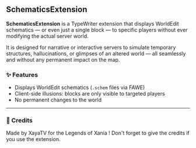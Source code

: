 ## SchematicsExtension

**SchematicsExtension** is a TypeWriter extension that displays WorldEdit schematics — or even just a single block — to specific players without ever modifying the actual server world.

It is designed for narrative or interactive servers to simulate temporary structures, hallucinations, or glimpses of an altered world — all seamlessly and without any permanent impact on the map.

### ✨ Features

* Displays WorldEdit schematics (`.schem` files via FAWE)
* Client-side illusions: blocks are only visible to targeted players
* No permanent changes to the world

---

### 📖 Credits
Made by XayaTV for the Legends of Xania ! Don't forget to give the credits if you use the extension.